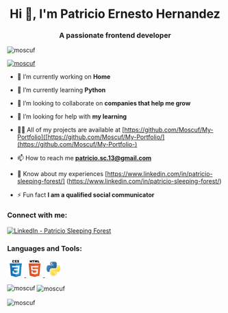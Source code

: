 <h1 align="center">Hi 👋, I'm Patricio Ernesto Hernandez</h1>
<h3 align="center">A passionate frontend developer</h3>

<p align="left"> <img src="https://komarev.com/ghpvc/?username=moscuf&label=Profile%20views&color=0e75b6&style=flat" alt="moscuf" /> </p>

<p align="left"> <a href="https://github.com/ryo-ma/github-profile-trophy"><img src="https://github-profile-trophy.vercel.app/?username=moscuf" alt="moscuf" /></a> </p>

- 🔭 I’m currently working on **Home**

- 🌱 I’m currently learning **Python**

- 👯 I’m looking to collaborate on **companies that help me grow**

- 🤝 I’m looking for help with **my learning**

- 👨‍💻 All of my projects are available at [https://github.com/Moscuf/My-Portfolio]([https://github.com/Moscuf/My-Portfolio/](https://github.com/Moscuf/My-Portfolio-)

- 📫 How to reach me **patricio.sc.13@gmail.com**

- 📄 Know about my experiences [https://www.linkedin.com/in/patricio-sleeping-forest/] (https://www.linkedin.com/in/patricio-sleeping-forest/)

- ⚡ Fun fact **I am a qualified social communicator**

<h3 align="left">Connect with me:</h3>
<p align="left">
  <a href="https://www.linkedin.com/in/patricio-sleeping-forest/" target="_blank">
    <img align="center" src="https://raw.githubusercontent.com/rahuldkjain/github-profile-readme-generator/master/src/images/icons/Social/linked-in-alt.svg" alt="LinkedIn - Patricio Sleeping Forest" height="30" width="40" />
  </a>
</p>

<h3 align="left">Languages and Tools:</h3>
<p align="left"> <a href="https://www.w3schools.com/css/" target="_blank" rel="noreferrer"> <img src="https://raw.githubusercontent.com/devicons/devicon/master/icons/css3/css3-original-wordmark.svg" alt="css3" width="40" height="40"/> </a> <a href="https://www.w3.org/html/" target="_blank" rel="noreferrer"> <img src="https://raw.githubusercontent.com/devicons/devicon/master/icons/html5/html5-original-wordmark.svg" alt="html5" width="40" height="40"/> </a> <a href="https://www.python.org" target="_blank" rel="noreferrer"> <img src="https://raw.githubusercontent.com/devicons/devicon/master/icons/python/python-original.svg" alt="python" width="40" height="40"/> </a> </p>

<p><img align="left" src="https://github-readme-stats.vercel.app/api/top-langs?username=moscuf&show_icons=true&locale=en&layout=compact" alt="moscuf" /></p>

<p>&nbsp;<img align="center" src="https://github-readme-stats.vercel.app/api?username=moscuf&show_icons=true&locale=en" alt="moscuf" /></p>

<p><img align="center" src="https://github-readme-streak-stats.herokuapp.com/?user=moscuf&" alt="moscuf" /></p>
